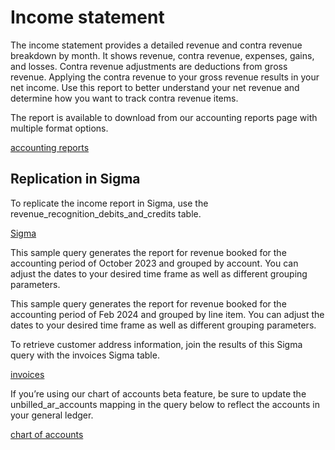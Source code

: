 # Income statement

The income statement provides a detailed revenue and contra revenue breakdown by month. It shows revenue, contra revenue, expenses, gains, and losses. Contra revenue adjustments are deductions from gross revenue. Applying the contra revenue to your gross revenue results in your net income. Use this report to better understand your net revenue and determine how you want to track contra revenue items.

The report is available to download from our accounting reports page with multiple format options.

[accounting reports](https://dashboard.stripe.com/revenue-recognition/accounting-reports)

## Replication in Sigma

To replicate the income report in Sigma, use the revenue_recognition_debits_and_credits table.

[Sigma](/stripe-data/access-data-in-dashboard)

This sample query generates the report for revenue booked for the accounting period of October 2023 and grouped by account. You can adjust the dates to your desired time frame as well as different grouping parameters.

This sample query generates the report for revenue booked for the accounting period of Feb 2024 and grouped by line item. You can adjust the dates to your desired time frame as well as different grouping parameters.

To retrieve customer address information, join the results of this Sigma query with the invoices Sigma table.

[invoices](/stripe-data/query-billing-data#invoices)

If you’re using our chart of accounts beta feature, be sure to update the unbilled_ar_accounts mapping in the query below to reflect the accounts in your general ledger.

[chart of accounts](/revenue-recognition/chart-of-accounts)

